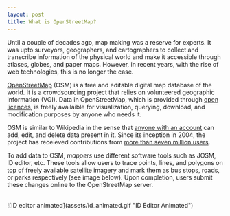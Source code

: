 ```yaml
---
layout: post
title: What is OpenStreetMap?
---
```


Until a couple of decades ago, map making was a reserve for experts. It was upto surveyors, geographers, and cartographers to collect and transcribe information of the physical world and make it accessible through atlases, globes, and paper maps. However, in recent years, with the rise of web technologies, this is no longer the case.  

[OpenStreetMap](https://osm.org) (OSM) is a free and editable digital map database of the world. It is a crowdsourcing project that relies on volunteered geographic information (VGI). Data in OpenStreetMap, which is provided through [open licences](http://www.openstreetmap.org/copyright), is freely availaible  for visualization, querying, download, and modification purposes by anyone who needs it. 

OSM is similar to Wikipedia in the sense that [anyone with an account](https://www.openstreetmap.org/user/new) can add, edit, and delete data present in it. Since its inception in 2004, the project has receieved contributions from [more than seven million users](https://www.openstreetmap.org/stats/data_stats.html).

To add data to OSM, *mappers* use different software tools such as JOSM, ID editor, etc. These tools allow users to trace points, lines, and polygons on top of freely available satellite imagery and mark them as bus stops, roads, or parks respectively (see image below). Upon completion, users submit these changes online to the OpenStreetMap server.

<br/>
![ID editor animated](assets/id_animated.gif "ID Editor Animated")
<br/>


